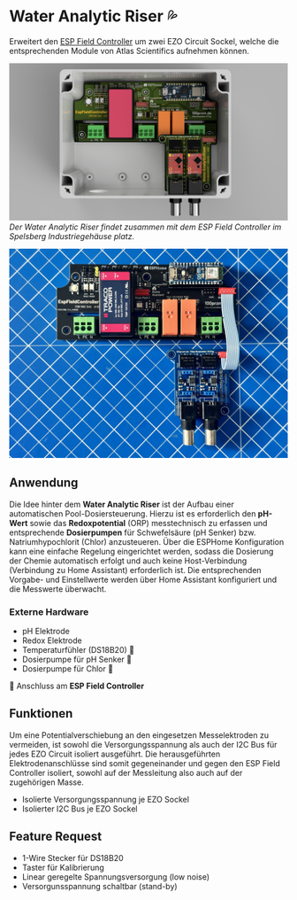
# Water Analytic Riser :sweat_drops:

Erweitert den [ESP Field Controller](../) um zwei EZO Circuit Sockel, welche die entsprechenden Module von Atlas Scientifics aufnehmen können.

![Zusammenbau im Spelsberg Gehäuse](docu/war_assembly.png)
_Der Water Analytic Riser findet zusammen mit dem ESP Field Controller im Spelsberg Industriegehäuse platz._

![Aufgebauter EspFieldController mit Water Analytic Riser](docu/IMG_4408.jpg)

## Anwendung

Die Idee hinter dem __Water Analytic Riser__ ist der Aufbau einer automatischen Pool-Dosiersteuerung. Hierzu ist es erforderlich den __pH-Wert__ sowie das __Redoxpotential__ (ORP) messtechnisch zu erfassen und entsprechende __Dosierpumpen__ für Schwefelsäure (pH Senker) bzw. Natriumhypochlorit (Chlor) anzusteueren.
Über die ESPHome Konfiguration kann eine einfache Regelung eingerichtet werden, sodass die Dosierung der Chemie automatisch erfolgt und auch keine Host-Verbindung (Verbindung zu Home Assistant) erforderlich ist. Die entsprechenden Vorgabe- und Einstellwerte werden über Home Assistant konfiguriert und die Messwerte überwacht.

### Externe Hardware
* pH Elektrode
* Redox Elektrode
* Temperaturfühler (DS18B20) :link:
* Dosierpumpe für pH Senker :link:
* Dosierpumpe für Chlor :link:

:link: Anschluss am __ESP Field Controller__

## Funktionen

Um eine Potentialverschiebung an den eingesetzen Messelektroden zu vermeiden, ist sowohl die Versorgungsspannung als auch der I2C Bus für jedes EZO Circuit isoliert ausgeführt. Die herausgeführten Elektrodenanschlüsse sind somit gegeneinander und gegen den ESP Field Controller isoliert, sowohl auf der Messleitung also auch auf der zugehörigen Masse.

* Isolierte Versorgungsspannung je EZO Sockel
* Isolierter I2C Bus je EZO Sockel

## Feature Request

* 1-Wire Stecker für DS18B20
* Taster für Kalibrierung
* Linear geregelte Spannungsversorgung (low noise)
* Versorgunsspannung schaltbar (stand-by)
